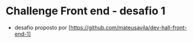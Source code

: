 # Challenge Front end - desafio 1 

- desafio proposto por [https://github.com/mateusavila/dev-hall-front-end-1]